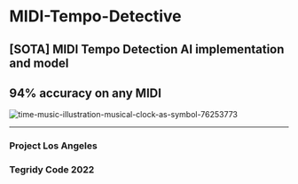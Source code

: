 # MIDI-Tempo-Detective
## [SOTA] MIDI Tempo Detection AI implementation and model 
## 94% accuracy on any MIDI

![time-music-illustration-musical-clock-as-symbol-76253773](https://user-images.githubusercontent.com/56325539/191562661-b574b6a0-1bb1-4872-9d26-46579a531903.jpg)

***

### Project Los Angeles
### Tegridy Code 2022
